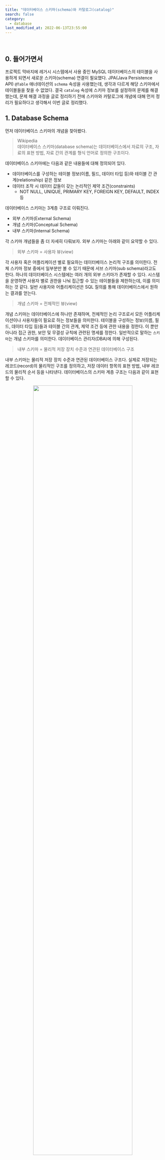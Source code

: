 ```yaml
---
title: "데이터베이스 스키마(schema)와 카탈로그(catalog)"
search: false
category:
  - database
last_modified_at: 2022-06-13T23:55:00
---
```


<br/>

## 0. 들어가면서

프로젝트 막바지에 레거시 시스템에서 사용 중인 MySQL 데이터베이스의 테이블을 사용하게 되면서 새로운 스키마(schema) 연결이 필요했다. JPA(Java Persistence API) `@Table` 애너테이션의 `schema` 속성을 사용했는데, 생각과 다르게 해당 스키마에서 테이블들을 찾을 수 없었다. 결국 `catalog` 속성에 스키마 정보를 설정하여 문제를 해결했는데, 문제 해결 과정을 글로 정리하기 전에 스키마와 카탈로그에 개념에 대해 먼저 정리가 필요하다고 생각해서 이번 글로 정리했다.

## 1. Database Schema

먼저 데이터베이스 스키마의 개념을 찾아봤다.

> Wikipedia<br/>
> 데이터베이스 스키마(database schema)는 데이터베이스에서 자료의 구조, 자료의 표현 방법, 자료 간의 관계를 형식 언어로 정의한 구조이다. 

데이터베이스 스키마에는 다음과 같은 내용들에 대해 정의되어 있다.

- 데이터베이스를 구성하는 테이블 정보(이름, 필드, 데이터 타입 등)와 테이블 간 관계(relationship) 같은 정보
- 데이터 조작 시 데이터 값들이 갖는 논리적인 제약 조건(constraints)
  - NOT NULL, UNIQUE, PRIMARY KEY, FOREIGN KEY, DEFAULT, INDEX 등

데이터베이스 스키마는 3계층 구조로 이뤄진다.

- 외부 스키마(External Schema)
- 개념 스키마(Conceptual Schema)
- 내부 스키마(Internal Schema)

각 스키마 개념들을 좀 더 자세히 다뤄보자. 외부 스키마는 아래와 같이 요약할 수 있다.

> 외부 스키마 = 사용자 뷰(view)

각 사용자 혹은 어플리케이션 별로 필요하는 데이터베이스 논리적 구조를 의미한다. 전체 스키마 정보 중에서 일부분만 볼 수 있기 때문에 서브 스키마(sub schema)라고도 한다. 하나의 데이터베이스 시스템에는 여러 개의 외부 스키마가 존재할 수 있다. 시스템을 운영하면 사용자 별로 권한을 나눠 접근할 수 있는 테이블들을 제한하는데, 이를 의미하는 것 같다. 일반 사용자와 어플리케이션은 SQL 질의를 통해 데이터베이스에서 원하는 결과를 얻는다.

> 개념 스키마 = 전체적인 뷰(view)

개념 스키마는 데이터베이스에 하나만 존재하며, 전체적인 논리 구조로서 모든 어플리케이션이나 사용자들이 필요로 하는 정보들을 의미한다. 테이블을 구성하는 정보(이름, 필드, 데이터 타입 등)들과 테이블 간의 관계, 제약 조건 등에 관한 내용을 정한다. 이 뿐만 아니라 접근 권한, 보안 및 무결성 규칙에 관련된 명세를 정한다. 일반적으로 말하는 `스키마`는 개념 스키마를 의미한다. 데이터베이스 관리자(DBA)에 의해 구성된다.

> 내부 스키마 = 물리적 저장 장치 수준과 연관된 데이터베이스 구조

내부 스키마는 물리적 저장 장치 수준과 연관된 데이터베이스 구조다. 실제로 저장되는 레코드(record)의 물리적인 구조를 정의하고, 저장 데이터 항목의 표현 방법, 내부 레코드의 물리적 순서 등을 나타낸다. 데이터베이스의 스키마 계층 구조는 다음과 같이 표현할 수 있다.

<div align="center">
  <img src="/images/posts/2022/database-schema-and-catalog-01.png" width="80%" class="image__border">
</div>
<center>https://techvu.dev/131</center>

## 2. Database Catalog

다음으로 카탈로그 개념을 찾아봤다.

> Wikipedia<br/>
> 데이터베이스 카탈로그는 데이터베이스의 개체들에 대한 정의를 담고 있는 메타-데이터(meta-data)들로 구성된 데이터베이스 내의 인스턴스이다. 
> 기본 테이블, 뷰 테이블, 동의어(synonym)들, 값 범위들, 인덱스들, 사용자들, 사용자 그룹 등과 같은 데이터베이스의 개체들이 저장된다. 

카탈로그는 데이터베이스 시스템 내의 모든 객체에 대한 정의와 명세다. 데이터 사전(data-dictionary)라고 불리기도 하며, 카탈로그에 저장된 내용을 메타-데이터라고 한다. DDL(data definition language) 실행 결과로 생성되는 기본 테이블, 뷰 테이블, 동의어, 값 범위, 인덱스, 사용자, 사용자 그룹, 스키마 정보 등이 저장된다. 데이터베이스 종류에 따라 다른 구조를 가지며, 데이터베이스 관리 시스템(DBMS, database management system)에 의해 스스로 생성되고 유지된다. 

시스템 카탈로그는 시스템 테이블로 구성되어 있기 때문에 일반 사용자도 SQL 질의를 통해 내용을 검색할 수 있다. 하지만 INSERT, DELETE, UPDATE 등의 쿼리로 카탈로그 정보를 직접 변경하는 것은 불가능하다. 사용자가 DDL을 통해 테이블 뷰, 인덱스 등에 변화를 주면 시스템에 의해 자동으로 갱신된다. 

스키마와 카탈로그의 차이점은 뭘까? 스키마도 테이블 정보(이름, 필드, 데이터 타입 등), 테이블 간 관계(relationship)와 제약 조건 등이 저장되는데, 카탈로그와 무슨 차이가 존재하는지 궁금헀다. 스택 오버플로우에서 관련된 답변을 찾을 수 있었다. 

- 카탈로그는 모든 종류의 스키마와 관련된 연결 고리들을 지닌 공간이다.
- 카탈로그는 시스템에 관심이 있는 다양한 개체들에 대한 자세한 정보들을 포함하고 있다.
- 카탈로그는 SQL 환경의 스키마들에 대한 묶음이다.
- 카탈로그는 한 개 이상의 스키마를 가질 수 있으며 `INFORMATION_SCHEMA`라는 이름의 스키마는 항상 가지고 있다. 
- 카탈로그는 보통 데이터베이스의 동의어로 사용된다.

<div align="center">
  <img src="/images/posts/2022/database-schema-and-catalog-02.png" width="80%" class="image__border">
</div>
<center>https://techvu.dev/131</center>

## 3. Why is schema attribute failed?

카탈로그가 스키마보다 상위 개념이라는 점은 파악했지만, @Table 애너테이션의 `schema` 속성은 `MySQL`에서 정상적으로 동작하지 않는지 이해가 안됐다. 여전히 @Table 애너테이션의 schema 속성이 아니라 `catalog` 속성 값에 의해 정상 동작하는 이유가 궁금했다. 명확한 이유를 찾진 못 했지만, 추측할 수 있는 몇 가지 근거들을 찾아 정리했다. 

MySQL 구조를 먼저 살펴보자. 일반적인 데이터베이스는 계층 구조를 가지는데, `MySQL` 데이터베이스는 일반적인 데이터베이스의 계층 구조와 차이점이 있다. 아래 그림을 통해 차이점을 살펴보자. 우선 4계층 데이터베이스 구조는 다음과 같다.

- ANSI(American National Standards Institute) 표준 구조다.
- `인스턴스`는 DBMS 서비스를 의미한다. 서버 혹은 서버 프로세스를 의미한다.
- `데이터베이스`는 `인스턴스`에서 영속성 관리를 위해 필요한 모든 파일을 의미한다.
- 오라클의 경우 4계층 형태이지만, 한 개의 인스턴스에 한 개의 데이터베이스만 만들 수 있기 때문에 3계층이라 소개하는 글들도 있다.

<div align="center">
  <img src="/images/posts/2022/database-schema-and-catalog-03.png" width="80%" class="image__border">
</div>
<center>https://hue9010.github.io/db/mysql_schema/</center>

<br/>

다음 3계층 데이터베이스 구조를 살펴보자.

- `인스턴스`는 DBMS 서비스를 의미한다. 서버 혹은 서버 프로세스를 의미한다.
- 데이터베이스가 존재하지 않고, 바로 스키마가 위치한다. 이 구조의 경우 데이터베이스와 스키마를 동의어로 사용한다.
- `MySQL` 데이터베이스를 대표적인 예로 들 수 있으며, 이런 경우에는 데이터베이스와 스키마를 혼동하여 사용하는 경우가 발생한다.

<div align="center">
  <img src="/images/posts/2022/database-schema-and-catalog-04.png" width="80%" class="image__border">
</div>
<center>https://hue9010.github.io/db/mysql_schema/</center>

<br/>

예를 들어 PostgreSQL 데이터베이스는 4계층 구조다.

- ANSI 표준에 맞는 4계층 구조의 데이터베이스다.
- 클러스터는 DBMS 서비스(인스턴스)를 의미한다.(port 5432)
- 카탈로그는 데이터베이스를 의미한다.
- 스키마는 네임스페이스(namespace)를 의미하며, 특정 스키마에 접근하는 경우 해당 스키마에 지정된 테이블들만 확인할 수 있다.

<div align="center">
  <img src="/images/posts/2022/database-schema-and-catalog-05.png" width="80%" class="image__border">
</div>
<center>https://stackoverflow.com/questions/7022755/whats-the-difference-between-a-catalog-and-a-schema-in-a-relational-database</center>

반면, `MySQL` 데이터베이스 구조는 어떨까? 3계층 구조로 **데이터베이스와 스키마가 동일한 의미**로 사용된다. `MySQL`에선 데이터베이스 생성과 스키마 생성은 동일한 결과를 보여준다. 아래 예시 SQL을 통해 자세히 결과를 살펴보자. 먼저 스키마를 생성 후 테이블 생성해본다.

- TEST_SCHEMA 스키마를 생성한다.
- TEST_SCHEMA 스키마에 `tb_test` 테이블을 생성한다.

```sql
create schema TEST_SCHEMA;

create table TEST_SCHEMA.`tb_test` (
    `ID` int(11) NOT NULL,
    PRIMARY KEY (`ID`)
) ENGINE=InnoDB DEFAULT CHARSET=utf8;
```

스키마 생성 후 테이블 생성 결과를 보면 다음과 같다.

- MySQL 인스턴스 아래 스키마 정보가 생긴 것을 확인할 수 있다.
- TEST_SCHEMA 스키마에서 방금 생성한 `tb_test` 테이블을 확인할 수 있다.

<div align="center">
  <img src="/images/posts/2022/database-schema-and-catalog-06.gif" width="100%" class="image__border">
</div>

<br/>

이번엔 데이터베이스를 생성 후 테이블 생성하는 쿼리를 실행해보자.

- TEST_SCHEMA 이름의 데이터베이스를 생성한다.
- TEST_SCHEMA 데이터베이스에 `tb_test` 테이블을 생성한다.

```sql
create database TEST_SCHEMA;

create table TEST_SCHEMA.`tb_test` (
    `ID` int(11) NOT NULL,
    PRIMARY KEY (`ID`)
) ENGINE=InnoDB DEFAULT CHARSET=utf8;
```

데이터베이스 생성 후 테이블 생성 결과를 보면 다음과 같다.

- MySQL 인스턴스 아래 스키마 정보가 생긴 것을 확인할 수 있다.
- TEST_SCHEMA 데이터베이스에서 방금 생성한 `tb_test` 테이블을 확인할 수 있다.

<div align="center">
  <img src="/images/posts/2022/database-schema-and-catalog-07.gif" width="100%" class="image__border">
</div>

<br/>

결론적으로 MySQL에서 데이터베이스를 생성하는 것과 스키마를 생성하는 것은 동일한 결과를 갖게된다.

## 4. Characteristic of MySQL 

[MySQL 문서](https://dev.mysql.com/doc/connector-odbc/en/connector-odbc-usagenotes-functionality-catalog-schema.html)를 읽어보면 다음과 같은 내용을 찾을 수 있다.

> 8.1.3 Configuring Catalog and Schema Support<br/>
> Generally, catalogs are collections of schemas, so the fully qualified name would look like catalog.schema.table.column. 
> Historically with MySQL ODBC Driver, CATALOG and DATABASE were two names used for the same thing. 
> At the same time SCHEMA was often used as a synonym for MySQL Database. 
> This would suggest that CATALOG equals a SCHEMA, which is incorrect, but in MySQL Server context they would be the same thing.<br/>
> ...<br/>
> The Connector/ODBC driver does not allow using catalog and schema functionality at the same time because it would cause unsupported naming.

내용을 살펴보면 일반적으로 `카탈로그`와 `스키마`는 같은 개념이 아니지만, `MySQL`에서는 동일한 개념으로 사용한다. MySQL에선 시스템 구조상 `스키마`와 `데이터베이스`는 동의어로 사용된다. 결과적으로 `MySQL`에서 `카탈로그 = 데이터베이스 = 스키마`라는 결과를 얻을 수 있다. 

MySQL ODBC(Open Database Connectivity) 드라이버는 카탈로그와 데이터베이스를 동일한 것으로 취급한다. 동시에 스키마와 데이터베이스는 동의어이므로 MySQL 서버 컨텍스트에선 카탈로그와 스키마가 동일한 것으로 취급된다. ODBC 드라이버에서 스키마와 카탈로그는 데이터베이스 객체들을 테이블로서 참조하기 위해 사용되기 때문에 두 컨셉을 동시에 사용하지 못하도록 아래와 같은 설정이 존 한다. 

- NO_CATALOG, NO_SCHEMA 설정에 따라 드라이버에서 카탈로그와 스키마를 사용할지 여부를 선택한다.

<div align="center">
  <img src="/images/posts/2022/database-schema-and-catalog-08.png" width="80%" class="image__border">
</div>
<center>https://dev.mysql.com/doc/connector-odbc/en/connector-odbc-usagenotes-functionality-catalog-schema.html</center>

<br/>

결론을 내리자면 `MySQL`에선 시스템 구조상 `카탈로그 = 스키마 = 데이터베이스`이므로 `MySQL`의 `ODBC` 드라이버는 카탈로그와 스키마를 같은 의미로 취급한다. 동시에 사용할 순 없어서 둘 중 하나를 사용하는데 `NO_CATALOG`, `NO_SCHEMA` 옵션을 통해 이를 설정한다. 디폴트 설정이 어떤 것인지는 확인하진 못 했지만, 옵션 설정에 따라 카탈로그를 사용한 것이라 예상된다.

#### REFERENCE

- [데이터베이스 스키마][wiki-database-schema-link]
- [데이터베이스 카탈로그][wiki-database-catalog-link]
- <https://www.ibm.com/cloud/learn/database-schema>
- <https://beginnersbook.com/2018/11/dbms-three-level-architecture/>
- <https://coding-factory.tistory.com/216>
- <https://coding-factory.tistory.com/225>
- <https://techvu.dev/131>
- <https://hue9010.github.io/db/mysql_schema/>
- <https://stackoverflow.com/questions/7022755/whats-the-difference-between-a-catalog-and-a-schema-in-a-relational-database>
- <https://stackoverflow.com/questions/11184025/what-are-the-jpa-table-annotation-catalog-and-schema-variables-used-for>
- <https://stackoverflow.com/questions/7942520/relationship-between-catalog-schema-user-and-database-instance>
- <https://dev.mysql.com/doc/connector-odbc/en/connector-odbc-usagenotes-functionality-catalog-schema.html>

[wiki-database-schema-link]: https://ko.wikipedia.org/wiki/%EB%8D%B0%EC%9D%B4%ED%84%B0%EB%B2%A0%EC%9D%B4%EC%8A%A4_%EC%8A%A4%ED%82%A4%EB%A7%88
[wiki-database-catalog-link]: https://ko.wikipedia.org/wiki/%EB%8D%B0%EC%9D%B4%ED%84%B0%EB%B2%A0%EC%9D%B4%EC%8A%A4_%EC%B9%B4%ED%83%88%EB%A1%9C%EA%B7%B8